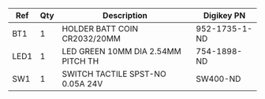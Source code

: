 |Ref|Qty|Description|Digikey PN|
|---|---|-----------|------|
|BT1|1|HOLDER BATT COIN CR2032/20MM|952-1735-1-ND|
|LED1|1|LED GREEN 10MM DIA 2.54MM PITCH TH|754-1898-ND|
|SW1|1|SWITCH TACTILE SPST-NO 0.05A 24V|SW400-ND|


